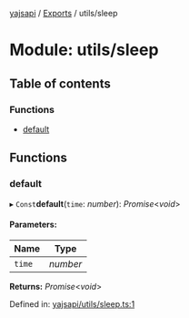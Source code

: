 [yajsapi](../README.md) / [Exports](../modules.md) / utils/sleep

# Module: utils/sleep

## Table of contents

### Functions

- [default](utils_sleep.md#default)

## Functions

### default

▸ `Const`**default**(`time`: *number*): *Promise*<*void*\>

#### Parameters:

Name | Type |
------ | ------ |
`time` | *number* |

**Returns:** *Promise*<*void*\>

Defined in: [yajsapi/utils/sleep.ts:1](https://github.com/golemfactory/yajsapi/blob/0a8d8c8/yajsapi/utils/sleep.ts#L1)

